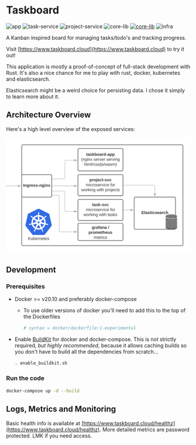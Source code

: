 # Taskboard

![app](https://github.com/christianfosli/taskboard-rs/workflows/app/badge.svg)
![task-service](https://github.com/christianfosli/taskboard-rs/workflows/task-service/badge.svg)
![project-service](https://github.com/christianfosli/taskboard-rs/workflows/project-service/badge.svg)
![core-lib](https://github.com/christianfosli/taskboard-rs/workflows/core-lib/badge.svg)
[![core-lib](https://img.shields.io/crates/v/taskboard-core-lib)](https://crates.io/crates/taskboard-core-lib)
![infra](https://github.com/christianfosli/taskboard-rs/workflows/infra/badge.svg)

A Kanban inspired board for managing tasks/todo's and tracking progress.

Visit [https://www.taskboard.cloud](https://www.taskboard.cloud) to try it out!

This application is mostly a proof-of-concept of full-stack development with Rust.
It's also a nice chance for me to play with rust, docker, kubernetes and elasticsearch.

Elasticsearch might be a weird choice for persisting data.
I chose it simply to learn more about it.

## Architecture Overview

Here's a high level overview of the exposed services:

![Architecture overview of taskboard.cloud](architecture-overview.svg)

## Development

### Prerequisites

* Docker >= v20.10 and preferably docker-compose

  * To use older versions of docker you'll need to add this to the top of the
    Dockerfiles

    ```Dockerfile
    # syntax = docker/dockerfile:1-experimental
    ```

* Enable [BuildKit](https://docs.docker.com/develop/develop-images/build_enhancements/)
  for docker and docker-compose.
  This is not strictly required, *but highly recommended*, because it allows
  caching builds so you don't have to build all the dependencies from scratch...

  ```sh
  . enable_buildkit.sh
  ```

### Run the code

```sh
docker-compose up -d --build
```

## Logs, Metrics and Monitoring

Basic health info is available at
[https://www.taskboard.cloud/healthz](https://www.taskboard.cloud/healthz).
More detailed metrics are password protected. LMK if you need access.
